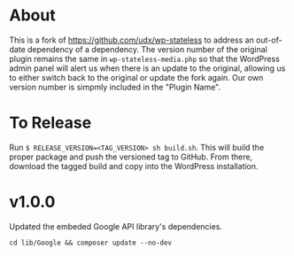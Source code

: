 # About

This is a fork of https://github.com/udx/wp-stateless to address an out-of-date dependency of a dependency. The version number of the original plugin remains the same in `wp-stateless-media.php` so that the WordPress admin panel will alert us when there is an update to the original, allowing us to either switch back to the original or update the fork again. Our own version number is simpmly included in the "Plugin Name".

# To Release

Run `$ RELEASE_VERSION=<TAG_VERSION> sh build.sh`. This will build the proper package and push the versioned tag to GitHub. From there, download the tagged build and copy into the WordPress installation.

# v1.0.0

Updated the embeded Google API library's dependencies.

`cd lib/Google && composer update --no-dev`